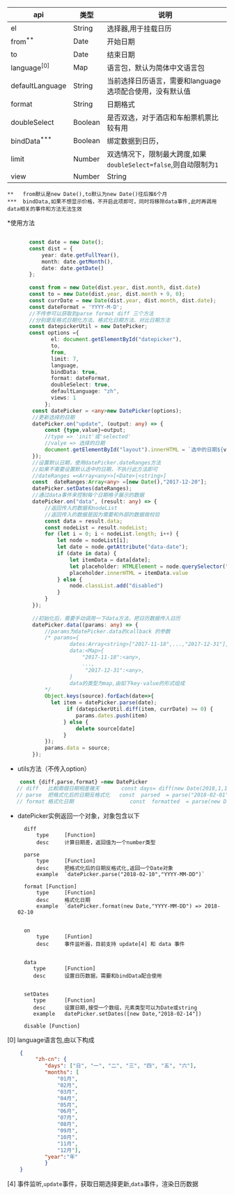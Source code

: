 
| api|    类型| 说明|
|----|----    |----|
|el|String|选择器,用于挂载日历|
|from<sup>**<sup> 	|Date|                             开始日期|
|to    |Date|                            结束日期|
|language<sup>[0]</sup>|Map                         | 语言包，默认为简体中文语言包| 
|defaultLanguage |String                |  当前选择日历语言，需要和language选项配合使用，没有默认值|
|format |String|                           日期格式|
|doubleSelect|Boolean|                      是否双选，对于酒店和车船票机票比较有用|
|bindData<sup>***</sup>   |Boolean|                      绑定数据到日历，|
|limit   |Number|                          双选情况下，限制最大跨度,如果`doubleSelect=false`,则自动限制为`1`|
|view   |Number|String|                    日曆視圖數量，大於2或小於0或者其他字符串都會設置為singleView,如果傳入的是auto會被設置為flatView      |

    **   from默认是new Date(),to默认为new Date()往后推6个月
    ***  bindData,如果不想显示价格，不开启此项即可，同时将移除data事件,此时再调用data相关的事件和方法无法生效
                
*使用方法
```typescript

       const date = new Date();
       const dist = {
           year: date.getFullYear(),
           month: date.getMonth(),
           date: date.getDate()
       };
       
       const from = new Date(dist.year, dist.month, dist.date)
       const to = new Date(dist.year, dist.month + 9, 0);
       const currDate = new Date(dist.year, dist.month, dist.date);
       const dateFormat = 'YYYY-M-D';
       //不传参可以获取到parse format diff 三个方法
       //分别是反格式日期化方法、格式化日期方法、对比日期方法
       const datepickerUtil = new DatePicker;
       const options ={
              el: document.getElementById("datepicker"),
              to,
              from,
              limit: 7,
              language,
              bindData: true,
              format: dateFormat,
              doubleSelect: true,
              defaultLanguage: "zh",
              views: 1
            };
        const datePicker = <any>new DatePicker(options);
        //更新选择的日期
        datePicker.on("update", (output: any) => {
            const {type,value}=output;
            //type => 'init'或'selected'
            //valye => 选择的日期
            document.getElementById("layout").innerHTML = `选中的日期${value}`
        });
        //设置默认日期，使用datePicker.dateRanges方法
        //如果不需要设置默认选中的日期，不执行此方法即可    
        //dateRanges =<Array<any>>[<Date>|<string>]
        const  dateRanges:Array<any> =[new Date(),"2017-12-20"];
        datePicker.setDates(dateRanges);
        //通过data事件来控制每个日期格子展示的数据
        datePicker.on("data", (result: any) => {
            //返回传入的数据和nodeList
            //返回传入的数据是因为需要和外部的数据做校验
            const data = result.data;
            const nodeList = result.nodeList;
            for (let i = 0; i < nodeList.length; i++) {
                let node = nodeList[i];
                let date = node.getAttribute("data-date");
                if (date in data) {
                    let itemData = data[date];
                    let placeholder: HTMLElement = node.querySelector(".placeholder");
                    placeholder.innerHTML = itemData.value
                } else {
                    node.classList.add("disabled")
                }
            }
        });
        
        //初始化后，需要手动调用一下data方法，把日历数据传入日历
        datePicker.data((params: any) => {
            //params为datePicker.data的callback 的参数
            /* params={
                    dates:Array<string>["2017-11-18",...,"2017-12-31"],
                    data:<Map>{
                        "2017-11-18":<any>,
                        ...,
                         "2017-12-31":<any>,
                    }
                    data的类型为map,由如下key-value的形式组成
            */
            Object.keys(source).forEach(date=>{
              let item = datePicker.parse(date);
                   if (datepickerUtil.diff(item, currDate) >= 0) {
                      params.dates.push(item)
                  } else {
                      delete source[date]
                  }      
            });
            params.data = source;
        });
```

* utils方法（不传入option）
```typescript
    const {diff,parse,format} =new DatePicker
   // diff   比較兩個日期相差幾天       const days= diff(new Date(2018,1,1),new Date(2018,1,5)) => 4
   // parse  把格式化后的日期反格式化   const  parsed  = parse("2018-02-01","YYYY-MM-DD");   =>  Thu Feb 01 2018 00:00:00 GMT+0800 (CST)
   // format 格式化日期                  const  formatted  = parse(new Date(),"YYYY-MM-DD");  =>    2018-02-01           
```    
            
	
* datePicker实例返回一个对象，对象包含以下

        diff
            type     [Function]
            desc     计算日期差，返回值为一个number类型
        
        parse
            type     [Function]
            desc     把格式化后的日期反格式化,返回一个Date对象
            example  `datePicker.parse("2018-02-10","YYYY-MM-DD")`
        
        format [Function]
            type     [Function]
            desc     格式化日期
            example  `datePicker.format(new Date,"YYYY-MM-DD") => 2018-02-10
                
        
        on  
            type     [Funtion]
            desc     事件监听器，目前支持 update[4] 和 data 事件
            
        
        data  
           type      [Function]
           desc      设置日历数据，需要和bindData配合使用
            
        
        setDates 
           type      [Function]
           desc      设置日期,接受一个数组，元素类型可以为Date或string
           example   datePicker.setDates([new Date,"2018-02-14"]) 
 
        disable [Function]



[0] language语言包,由以下构成
```json
	{
         "zh-cn": {
            "days": ["日", "一", "二", "三", "四", "五", "六"],
            "months": [
                "01月",
                "02月", 
                "03月", 
                "04月",
                "05月", 
                "06月", 
                "07月", 
                "08月", 
                "09月", 
                "10月", 
                "11月", 
                "12月"],
            "year":"年"    
            }
    }
```	

[4] 事件监听,`update`事件，获取日期选择更新,`data`事件，渲染日历数据
	
	
	
	
	
	


